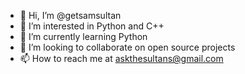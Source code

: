 - 👋 Hi, I’m @getsamsultan
- 👀 I’m interested in Python and C++ 
- 🌱 I’m currently learning Python
- 💞️ I’m looking to collaborate on open source projects
- 📫 How to reach me at askthesultans@gmail.com

<!---
getsamsultan/getsamsultan is a ✨ special ✨ repository because its `README.md` (this file) appears on your GitHub profile.
You can click the Preview link to take a look at your changes.
--->
